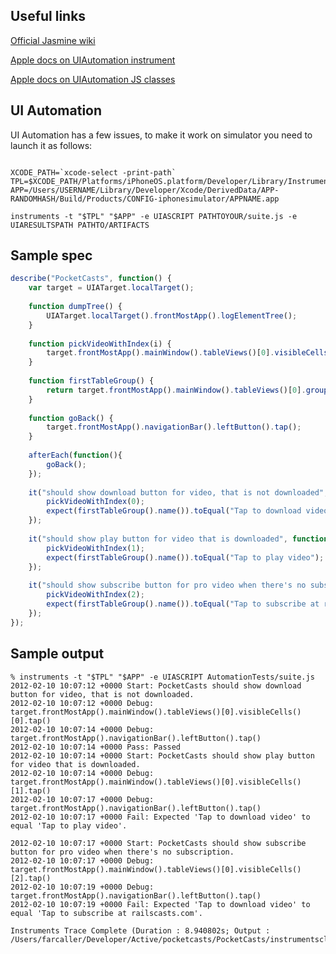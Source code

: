 ## Useful links

[Official Jasmine wiki](https://github.com/pivotal/jasmine/wiki)

[Apple docs on UIAutomation instrument](https://developer.apple.com/library/prerelease/ios/#documentation/DeveloperTools/Conceptual/InstrumentsUserGuide/Built-InInstruments/Built-InInstruments.html)

[Apple docs on UIAutomation JS classes](https://developer.apple.com/library/prerelease/ios/#documentation/DeveloperTools/Reference/UIAutomationRef/_index.html#//apple_ref/doc/uid/TP40009771)

## UI Automation

UI Automation has a few issues, to make it work on simulator you need to launch it as follows:

```shell

XCODE_PATH=`xcode-select -print-path`
TPL=$XCODE_PATH/Platforms/iPhoneOS.platform/Developer/Library/Instruments/PlugIns/AutomationInstrument.bundle/Contents/Resources/Automation.tracetemplate
APP=/Users/USERNAME/Library/Developer/Xcode/DerivedData/APP-RANDOMHASH/Build/Products/CONFIG-iphonesimulator/APPNAME.app
    
instruments -t "$TPL" "$APP" -e UIASCRIPT PATHTOYOUR/suite.js -e UIARESULTSPATH PATHTO/ARTIFACTS
```

## Sample spec

```javascript
describe("PocketCasts", function() {
    var target = UIATarget.localTarget();
    
    function dumpTree() {
        UIATarget.localTarget().frontMostApp().logElementTree();
    }
    
    function pickVideoWithIndex(i) {
        target.frontMostApp().mainWindow().tableViews()[0].visibleCells()[i].tap();
    }
    
    function firstTableGroup() {
        return target.frontMostApp().mainWindow().tableViews()[0].groups()[0];
    }
    
    function goBack() {
        target.frontMostApp().navigationBar().leftButton().tap();
    }
    
    afterEach(function(){
        goBack();
    });
    
    it("should show download button for video, that is not downloaded", function(){
        pickVideoWithIndex(0);
        expect(firstTableGroup().name()).toEqual("Tap to download video");
    });
    
    it("should show play button for video that is downloaded", function(){
        pickVideoWithIndex(1);
        expect(firstTableGroup().name()).toEqual("Tap to play video");
    });
    
    it("should show subscribe button for pro video when there's no subscription", function(){
        pickVideoWithIndex(2);
        expect(firstTableGroup().name()).toEqual("Tap to subscribe at railscasts.com");
    });
});
```

## Sample output

```shell
% instruments -t "$TPL" "$APP" -e UIASCRIPT AutomationTests/suite.js
2012-02-10 10:07:12 +0000 Start: PocketCasts should show download button for video, that is not downloaded.
2012-02-10 10:07:12 +0000 Debug: target.frontMostApp().mainWindow().tableViews()[0].visibleCells()[0].tap()
2012-02-10 10:07:14 +0000 Debug: target.frontMostApp().navigationBar().leftButton().tap()
2012-02-10 10:07:14 +0000 Pass: Passed
2012-02-10 10:07:14 +0000 Start: PocketCasts should show play button for video that is downloaded.
2012-02-10 10:07:14 +0000 Debug: target.frontMostApp().mainWindow().tableViews()[0].visibleCells()[1].tap()
2012-02-10 10:07:17 +0000 Debug: target.frontMostApp().navigationBar().leftButton().tap()
2012-02-10 10:07:17 +0000 Fail: Expected 'Tap to download video' to equal 'Tap to play video'.

2012-02-10 10:07:17 +0000 Start: PocketCasts should show subscribe button for pro video when there's no subscription.
2012-02-10 10:07:17 +0000 Debug: target.frontMostApp().mainWindow().tableViews()[0].visibleCells()[2].tap()
2012-02-10 10:07:19 +0000 Debug: target.frontMostApp().navigationBar().leftButton().tap()
2012-02-10 10:07:19 +0000 Fail: Expected 'Tap to download video' to equal 'Tap to subscribe at railscasts.com'.

Instruments Trace Complete (Duration : 8.940802s; Output : /Users/farcaller/Developer/Active/pocketcasts/PocketCasts/instrumentscli4.trace)
```
